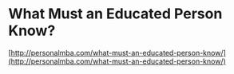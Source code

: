 <!--
id: 9604299124
link: http://tumblr.atmos.org/post/9604299124/what-must-an-educated-person-know
slug: what-must-an-educated-person-know
date: Tue Aug 30 2011 16:21:28 GMT-0700 (PDT)
publish: 2011-08-030
tags: 
title: What Must an Educated Person Know?
-->


What Must an Educated Person Know?
==================================

[http://personalmba.com/what-must-an-educated-person-know/](http://personalmba.com/what-must-an-educated-person-know/)

